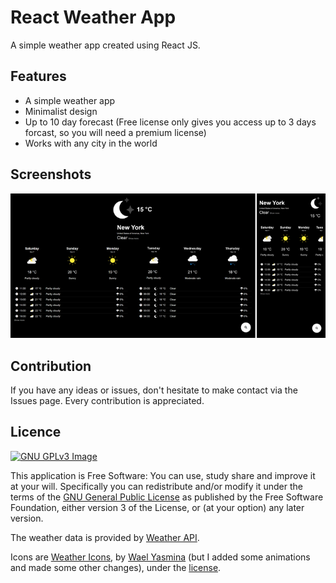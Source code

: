# React Weather App

A simple weather app created using React JS.

## Features

* A simple weather app
* Minimalist design
* Up to 10 day forecast (Free license only gives you access up to 3 days forcast, so you will need a premium license)
* Works with any city in the world

## Screenshots

![Screenshot](/screenshots/screenshot.png?raw=true "Screenshot")

## Contribution

If you have any ideas or issues, don't hesitate to make contact via the Issues page. Every contribution is appreciated.

## Licence

[![GNU GPLv3 Image](https://www.gnu.org/graphics/gplv3-127x51.png)](http://www.gnu.org/licenses/gpl-3.0.en.html)  

This application is Free Software: You can use, study share and improve it at your
will. Specifically you can redistribute and/or modify it under the terms of the
[GNU General Public License](https://www.gnu.org/licenses/gpl.html) as
published by the Free Software Foundation, either version 3 of the License, or
(at your option) any later version.

The weather data is provided by [Weather API](http://www.weatherapi.com/).

Icons are [Weather Icons](https://erikflowers.github.io/weather-icons/), by [Wael Yasmina](http://codepen.io/WaelYasmina) (but I added some animations and made some other changes), under the [license](https://codepen.io/WaelYasmina/pen/brgNYK/license).
